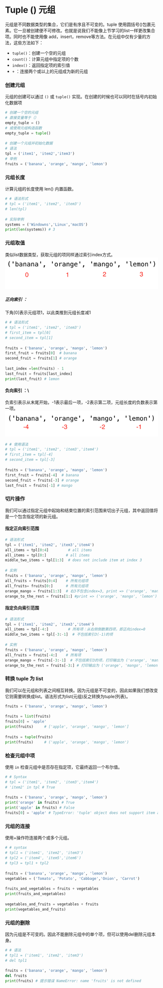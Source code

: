 # Tuple () 元组
元组是不同数据类型的集合，它们是有序且不可变的。tuple 使用圆括号()包裹元素。它一旦被创建便不可修改。也就是说我们不能像上节学习的list一样更改集合项。同时也不能使用像 add，insert，remove等方法。在元组中仅有少量的方法，这些方法如下：

- `tuple()`：创建一个空的元组
- `count()`：计算元组中指定项的个数
- `index()`：返回指定项的索引值
- `+` ：连接两个或以上的元组成为新的元组

### 创建元组
元组的创建可以通过 `()` 或 `tuple()` 实现。在创建的时候也可以同时在括号内初始化数据项
```python
# 创建一个空的元组
# 直接变量等于（）
empty_tuple = ()
# 或使用元组构造函数
empty_tuple = tuple()

# 创建一个元组并初始化数据
# 语法
tpl = ('item1', 'item2','item3')
# 举例
fruits = ('banana', 'orange', 'mango', 'lemon')
```

### 元组长度
计算元组的长度使用 len() 内置函数。
```python
# # 语法形式
# tpl = ('item1', 'item2', 'item3')
# len(tpl)

# 实际举例
systems = ('Windowns','Linux','macOS')
print(len(systems)) # 3
```

### 元组取值
类似list数据类型，获取元组的项同样通过索引index方式。
![](https://raw.githubusercontent.com/Mr-TChao/obsidian_pic/main/30天学完python/day6-1.png)
##### 正向索引 ：
下角[0]表示元组项1，以此类推到元组长度减1
```python
# # 语法形式
# tpl = ('item1', 'item2', 'item3')
# first_item = tpl[0]
# second_item = tpl[1]

fruits = ('banana', 'orange', 'mango', 'lemon')
first_fruit = fruits[0]  # banana
second_fruit = fruits[1] # orange

last_index =len(fruits) - 1
last_fruit = fruits[last_index]
print(last_fruit) # lemon
```
#### 负向索引 ：\
负索引表示从末尾开始，-1表示最后一项，-2表示第二项，元组长度的负数表示第一项。
![](https://raw.githubusercontent.com/Mr-TChao/obsidian_pic/main/30天学完python/day6-2.png)
```python
# # 使用语法
# tpl = ('item1', 'item2', 'item3','item4')
# first_item = tpl[-4]
# second_item = tpl[-3]

fruits = ('banana', 'orange', 'mango', 'lemon')
first_fruit = fruits[-4]  # banana
second_fruit = fruits[-3] # orange
last_fruit = fruits[-1] # mango
```

### 切片操作
我们可以通过指定元组中起始和结束位置的索引范围来切出子元组，其中返回值将是一个包含指定项的新元组。
#### 指定正向索引范围
```python
# 语法形式
tpl = ('item1', 'item2', 'item3','item4')
all_items = tpl[0:4]         # all items
all_items = tpl[0:]         # all items
middle_two_items = tpl[1:3]  # does not include item at index 3

# 实例
fruits = ('banana', 'orange', 'mango', 'lemon')
all_fruits = fruits[0:4]    # 所有元组项
all_fruits= fruits[0:]      # 所有元组项
orange_mango = fruits[1:3]  # 右3不包含index=3, print => ('orange', 'mango')
orange_to_the_rest = fruits[1:] #print => ('orange', 'mango', 'lemon')
```
#### 指定负向索引范围
```python
# 语法形式
tpl = ('item1', 'item2', 'item3','item4')
all_items = tpl[-4:]         # 所有项：从右侧倒数第四项，即正向index=0
middle_two_items = tpl[-3:-1]  # 不包括索引3(-1)的项

# 实例
fruits = ('banana', 'orange', 'mango', 'lemon')
all_fruits = fruits[-4:]    # 所有项
orange_mango = fruits[-3:-1]  # 不包括索引3的项，打印输出为 ('orange', 'mango')
orange_to_the_rest = fruits[-3:] # 打印输出为 ('orange', 'mango', 'lemon')
```

### 转换 tuple 为 list
我们可以在元组和列表之间相互转换。因为元组是不可变的，因此如果我们想改变它则需要转换成list。语法形式为list(元组)反之转换为tuple(列表)。
```python
fruits = ('banana', 'orange', 'mango', 'lemon')

fruits = list(fruits)
fruits[0] = 'apple'
print(fruits)     # ['apple', 'orange', 'mango', 'lemon']

fruits = tuple(fruits)
print(fruits)     # ('apple', 'orange', 'mango', 'lemon')
```
### 检查元组中项
使用 `in` 检查元组中是否存在指定项，它最终返回一个布尔值。
```python
# # Syntax
# tpl = ('item1', 'item2', 'item3','item4')
# 'item2' in tpl # True

fruits = ('banana', 'orange', 'mango', 'lemon')
print('orange' in fruits) # True
print('apple' in fruits) # False
fruits[0] = 'apple' # TypeError: 'tuple' object does not support item assignment
```
### 元组的连接
使用+操作符连接两个或多个元组。
```python
# # syntax
# tpl1 = ('item1', 'item2', 'item3')
# tpl2 = ('item4', 'item5','item6')
# tpl3 = tpl1 + tpl2

fruits = ('banana', 'orange', 'mango', 'lemon')
vegetables = ('Tomato', 'Potato', 'Cabbage','Onion', 'Carrot')

fruits_and_vegetables = fruits + vegetables
print(fruits_and_vegetables)

vegetables_and_fruits = vegetables + fruits
print(vegetables_and_fruits)
```
### 元组的删除
因为元组是不可变的。因此不能删除元组中的单个项，但可以使用del删除元组本身。
```python
# # 语法
# tpl1 = ('item1', 'item2', 'item3')
# del tpl1

fruits = ('banana', 'orange', 'mango', 'lemon')
del fruits
print(fruits) # 提示错误 NameError: name 'fruits' is not defined

```